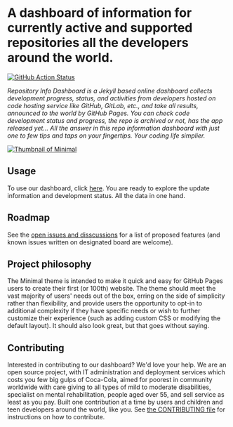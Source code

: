 # A dashboard of information for currently active and supported repositories all the developers around the world.

[![GitHub Action Status](https://github.com/mrpoons-studio/repo.info/actions/workflows/jekyll-gh-pages.yml/badge.svg)](https://github.com/mrpoons-studio/repo.info/actions/workflows/jekyll-gh-pages.yml)

*Repository Info Dashboard is a Jekyll based online dashboard collects development progress, status, and activities from developers hosted on code hosting service like GitHub, GitLab, etc., and take all results, announced to the world by GitHub Pages. You can check code development status and progress, the repo is archived or not, has the app released yet... All the answer in this repo information dashboard with just one to few tips and taps on your fingertips. Your coding life simplier.*

[![Thumbnail of Minimal](thumbnail.png)](https://github.com/mrpoons-studio/repo.info#readme)

## Usage

To use our dashboard, click [here](https://mrpoons-studio.github.io/repo.info). You are ready to explore the update information and development status. All the data in one hand.

## Roadmap

See the [open issues and disscussions](https://github.com/mrpoons-studio/cloud-infrastructure.on.android.using-termux.discuss-board/discuss) for a list of proposed features (and known issues written on designated board are welcome).

## Project philosophy

The Minimal theme is intended to make it quick and easy for GitHub Pages users to create their first (or 100th) website. The theme should meet the vast majority of users' needs out of the box, erring on the side of simplicity rather than flexibility, and provide users the opportunity to opt-in to additional complexity if they have specific needs or wish to further customize their experience (such as adding custom CSS or modifying the default layout). It should also look great, but that goes without saying.
## Contributing

Interested in contributing to our dashboard? We'd love your help. We are an open source project, with IT administration and deployment services which costs you few big gulps of Coca-Cola, aimed for poorest in community worldwide with care giving to all types of mild to moderate disabilities, specialist on mental rehabilitation, people aged over 55, and sell service as least as you pay. Built one contribution at a time by users and children and teen developers around the world, like you. See [the CONTRIBUTING file](docs/CONTRIBUTING.md) for instructions on how to contribute.
